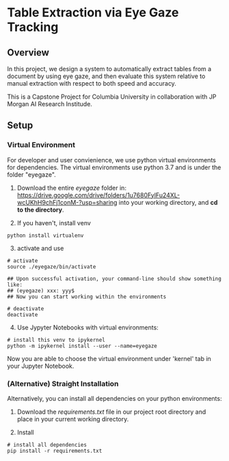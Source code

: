 # Table Extraction via Eye Gaze Tracking
## Overview
In this project, we design a system to automatically extract tables from a document by using eye gaze, and then evaluate this system relative to manual extraction with respect to both speed and accuracy. 

This is a Capstone Project for Columbia University in collaboration with JP Morgan AI Research Institude.

## Setup

### Virtual Environment
For developer and user convienience, we use python virtual environments for dependencies. The virtual environments use python 3.7 and is under the folder "eyegaze".

1. Download the entire *eyegaze* folder in: https://drive.google.com/drive/folders/1u7680FylFu24XL-wcUKhH9chFj1conM-?usp=sharing
into your working directory, and <b>cd to the directory</b>.

2. If you haven't, install venv
  ```
  python install virtualenv
  ```

3. activate and use
  ```
  # activate
  source ./eyegaze/bin/activate
  
  ## Upon successful activation, your command-line should show something like:
  ## (eyegaze) xxx: yyy$                                                   
  ## Now you can start working within the environments
  
  # deactivate
  deactivate
  ```

4. Use Jypyter Notebooks with virtual environments:
  ```
  # install this venv to ipykernel
  python -m ipykernel install --user --name=eyegaze
  ```
Now you are able to choose the virtual environment under 'kernel' tab in your Jupyter Notebook.

### (Alternative) Straight Installation
Alternatively, you can install all dependencies on your python environments:

1. Download the *requirements.txt* file in our project root directory and place in your current working directory. 

2. Install
```
# install all dependencies
pip install -r requirements.txt
```
